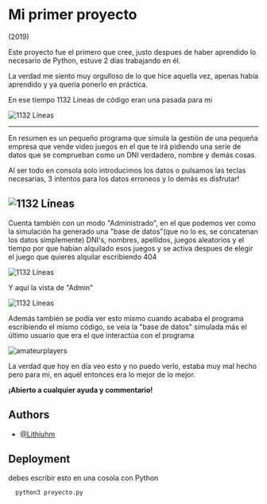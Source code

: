 
# Mi primer proyecto

(2019)

Este proyecto fue el primero que cree, justo despues de haber aprendido lo necesario de Python, estuve 2 días trabajando en él.

La verdad me siento muy orgulloso de lo que hice aquella vez, apenas había aprendido y ya quería ponerlo en práctica.

En ese tiempo 1132 Lineas de código eran una pasada para mi

![1132 Líneas](https://i.imgur.com/dHqZpMj.png)

---

En resumen es un pequeño programa que simula la gestión de una pequeña empresa que vende video juegos en el que te irá pidiendo una serie de datos que se comprueban como un DNI verdadero, nombre y demás cosas.

Al ser todo en consola solo introducimos los datos o pulsamos las teclas necesarias, 3 intentos para los datos erroneos y lo demás es disfrutar!

![1132 Líneas](https://i.imgur.com/cbTd2Ef.png)
---

Cuenta también con un modo "Administrado", en el que podemos ver como la simulación ha generado una "base de datos"(que no lo es, se concatenan los datos simplemente) DNI's, nombres, apellidos, juegos aleatorios y el tiempo por que habían alquilado esos juegos y se activa despues de elegir el juego que quieres alquilar escribiendo 404

![1132 Líneas](https://i.imgur.com/RfVkuvY.png)

Y aquí la vista de "Admin"

![1132 Líneas](https://i.imgur.com/Hhx9tsW.png)

Además también se podía ver esto mismo cuando acababa el programa escribiendo el mismo código, se veía la "base de datos" simulada más el último usuario que era el que interactúa con el programa

![amateurplayers](https://i.imgur.com/Glocf14.png)

La verdad que hoy en día veo esto y no puedo verlo, estaba muy mal hecho pero para mi, en aquél entonces era lo mejor de lo mejor.

**¡Abierto a cualquier ayuda y commentario!**

## Authors

- [@Lithiuhm](https://www.github.com/Lithiuhm)


## Deployment

debes escribir esto en una cosola con Python

```bash
  python3 proyecto.py
```

